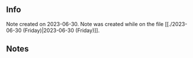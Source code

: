 ## Info
Note created on 2023-06-30.
Note was created while on the file [[./2023-06-30 (Friday)|2023-06-30 (Friday)]].
## Notes

